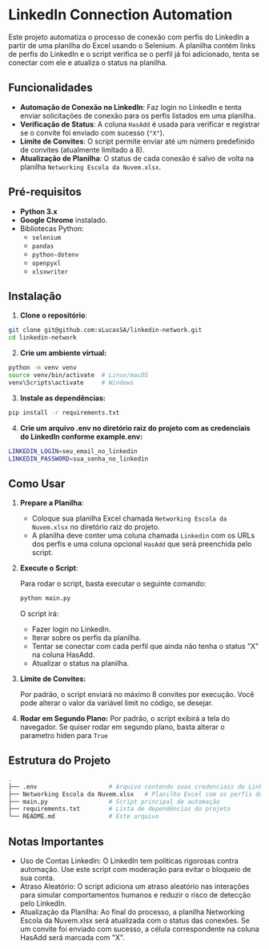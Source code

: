 # LinkedIn Connection Automation

Este projeto automatiza o processo de conexão com perfis do LinkedIn a partir de uma planilha do Excel usando o Selenium. A planilha contém links de perfis do LinkedIn e o script verifica se o perfil já foi adicionado, tenta se conectar com ele e atualiza o status na planilha.

## Funcionalidades

- **Automação de Conexão no LinkedIn**: Faz login no LinkedIn e tenta enviar solicitações de conexão para os perfis listados em uma planilha.
- **Verificação de Status**: A coluna `HasAdd` é usada para verificar e registrar se o convite foi enviado com sucesso (`"X"`).
- **Limite de Convites**: O script permite enviar até um número predefinido de convites (atualmente limitado a 8).
- **Atualização de Planilha**: O status de cada conexão é salvo de volta na planilha `Networking Escola da Nuvem.xlsx`.

## Pré-requisitos

- **Python 3.x**
- **Google Chrome** instalado.
- Bibliotecas Python:
  - `selenium`
  - `pandas`
  - `python-dotenv`
  - `openpyxl`
  - `xlsxwriter`

## Instalação

1. **Clone o repositório**:

  ```bash
  git clone git@github.com:xLucasSA/linkedin-network.git
  cd linkedin-network
  ```

2. **Crie um ambiente virtual:**

  ```bash
  python -m venv venv
  source venv/bin/activate  # Linux/macOS
  venv\Scripts\activate     # Windows
  ```

3. **Instale as dependências:**
  ```bash
  pip install -r requirements.txt
  ```

4. **Crie um arquivo .env no diretório raiz do projeto com as credenciais do LinkedIn conforme example.env:**
  ```bash
  LINKEDIN_LOGIN=seu_email_no_linkedin
  LINKEDIN_PASSWORD=sua_senha_no_linkedin
  ```

## Como Usar

1. **Prepare a Planilha**:
   - Coloque sua planilha Excel chamada `Networking Escola da Nuvem.xlsx` no diretório raiz do projeto.
   - A planilha deve conter uma coluna chamada `Linkedin` com os URLs dos perfis e uma coluna opcional `HasAdd` que será preenchida pelo script.

2. **Execute o Script**:
   
   Para rodar o script, basta executar o seguinte comando:

   ```bash
   python main.py
   ```

   O script irá:
   - Fazer login no LinkedIn.
   - Iterar sobre os perfis da planilha.
   - Tentar se conectar com cada perfil que ainda não tenha o status "X" na coluna HasAdd.
   - Atualizar o status na planilha.

3. **Limite de Convites:**

    Por padrão, o script enviará no máximo 8 convites por execução. Você pode alterar o valor da variável limit no código, se desejar.

4. **Rodar em Segundo Plano:**
    Por padrão, o script exibirá a tela do navegador. Se quiser rodar em segundo plano, basta alterar o parametro hiden para `True`

## Estrutura do Projeto

  ```bash
  .
  ├── .env                    # Arquivo contendo suas credenciais do LinkedIn (não deve ser compartilhado)
  ├── Networking Escola da Nuvem.xlsx   # Planilha Excel com os perfis do LinkedIn
  ├── main.py                 # Script principal de automação
  ├── requirements.txt        # Lista de dependências do projeto
  └── README.md               # Este arquivo
  ```

## Notas Importantes
 - Uso de Contas LinkedIn: O LinkedIn tem políticas rigorosas contra automação. Use este script com moderação para evitar o bloqueio de sua conta.
 - Atraso Aleatório: O script adiciona um atraso aleatório nas interações para simular comportamentos humanos e reduzir o risco de detecção pelo LinkedIn.
 - Atualização da Planilha: Ao final do processo, a planilha Networking Escola da Nuvem.xlsx será atualizada com o status das conexões. Se um convite foi enviado com sucesso, a célula correspondente na coluna HasAdd será marcada com "X".